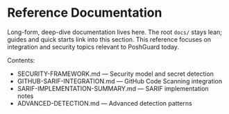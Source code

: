 # Reference Documentation

Long-form, deep-dive documentation lives here. The root `docs/` stays lean; guides and quick starts link into this section. This reference focuses on integration and security topics relevant to PoshGuard today.

Contents:

- SECURITY-FRAMEWORK.md — Security model and secret detection
- GITHUB-SARIF-INTEGRATION.md — GitHub Code Scanning integration
- SARIF-IMPLEMENTATION-SUMMARY.md — SARIF implementation notes
- ADVANCED-DETECTION.md — Advanced detection patterns
